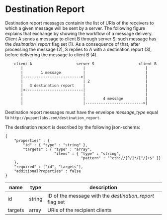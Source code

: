 Destination Report
===

Destination report messages containin the list of URIs of the receivers to
which a given message will be sent by a server. The following figure explains
that exchange by showing the workflow of a message delivery.
Client A sends a message to client B through server S; such message has the
*desitnation_report* flag set (1). As a consequence of that, after processing
the message (2), S replies to A with a destination report (3), before delivering
the message to client B (4).

```
    client A                    server S                    client B
       |                           |                           |
       |        1 message          |                           |
       |-------------------------->|                           |
       |                           | 2                         |
       |   3 destination report    |                           |
       |<--------------------------|                           |
       |                           |                           |
       |                           |        4 message          |
       |                           |-------------------------->|

```

Destination report messages must have the envelope *message_type*
equal to `http://puppetlabs.com/destination_report`.

The destination report is described by the following json-schema:

```
{
    "properties" : {
        "id" : { "type" : "string" },
        "targets" : { "type" : "array",
                      "items" : { "type" : "string",
                                  "pattern" : "^cth://[^/]*/[^/]+$" }}
    },
    "required" : ["id", "targets"],
    "additionalProperties" : false
}
```

| name | type | description
|------|------|------------
| id | string | ID of the message with the *destination_report* flag set
| targets | array | URIs of the recipient clients
